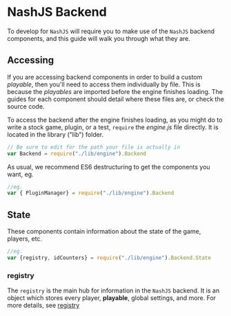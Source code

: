 # NashJS Backend

To develop for `NashJS` will require you to make use of the `NashJS` backend components, and this guide will walk you through what they are.

## Accessing

If you are accessing backend components in order to build a custom _playable_, then you'll need to access them individually by file. This is because the _playables_ are imported before the engine finishes loading. The guides for each component should detail where these files are, or check the source code.

To access the backend after the engine finishes loading, as you might do to write a stock game, plugin, or a test, `require` the *engine.js* file directly. It is located in the library ("lib") folder.

```js
// Be sure to edit for the path your file is actually in
var Backend = require("./lib/engine").Backend
```

As usual, we recommend ES6 destructuring to get the components you want, eg.

```js
//eg.
var { PluginManager} = require("./lib/engine").Backend
```

## State

These components contain information about the state of the game, players, etc.

```js
//eg.
var {registry, idCounters} = require("./lib/engine").Backend.State
```

### registry

The `registry` is the main hub for information in the `NashJS` backend. It is an object which stores every player, __playable__, global settings, and more. For more details, see [registry](./registry.md)
